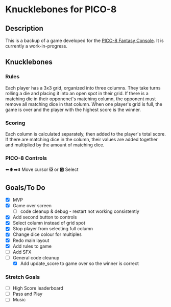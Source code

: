 # Knucklebones for PICO-8
## Description
This is a backup of a game developed for the [PICO-8 Fantasy Console](https://www.lexaloffle.com/pico-8.php). It is currently a work-in-progress.
## Knucklebones
### Rules
Each player has a 3x3 grid, organized into three columns. They take turns rolling a die and placing it into an open spot in their grid. If there is a matching die in their opponenet's matching column, the opponent must remove all matching dice in that column. When one player's grid is full, the game is over and the player with the highest score is the winner.
### Scoring
Each column is calculated separately, then added to the player's total score. If there are matching dice in the column, their values are added together and multiplied by the amount of matching dice.
### PICO-8 Controls
⬅️⬆️➡️⬇️ Move cursor
❎ or 🅾️ Select
## Goals/To Do
- [x] MVP
- [x] Game over screen
    - [ ] code cleanup & debug - restart not working consistently
- [x] Add second button to controls
- [x] Select column instead of grid spot
- [x] Stop player from selecting full column
- [x] Change dice colour for multiples
- [x] Redo main layout
- [x] Add rules to game
- [ ] Add SFX
- [ ] General code cleanup
    - [x] Add update_score to game over so the winner is correct
### Stretch Goals
- [ ] High Score leaderboard
- [ ] Pass and Play
- [ ] Music